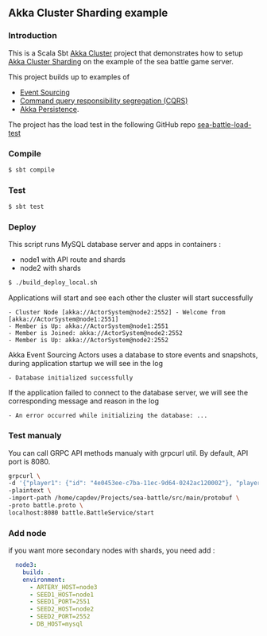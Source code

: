 ## Akka Cluster Sharding example 

### Introduction

This is a Scala Sbt [Akka Cluster](https://doc.akka.io/docs/akka/current/index-cluster.html) project that demonstrates 
how to setup [Akka Cluster Sharding](https://doc.akka.io/docs/akka/current/typed/cluster-sharding.html) on the example of the sea battle game server.

This project builds up to examples of<br/> 
* [Event Sourcing](https://doc.akka.io/docs/akka/current/typed/persistence.html)<br/>
* [Command query responsibility segregation (CQRS)](https://doc.akka.io/docs/akka/2.6.19/typed/cqrs.html)<br/>
* [Akka Persistence](https://doc.akka.io/docs/akka/current/typed/index-persistence.html).

The project has the load test in the following GitHub repo [sea-battle-load-test](https://github.com/CapDev12/sea-battle-load-test)

### Compile
```bash
$ sbt compile
```

### Test
```bash
$ sbt test
```

### Deploy
This script runs MySQL database server and apps in containers :
* node1 with API route and shards
* node2 with shards
```bash
$ ./build_deploy_local.sh
```

Applications will start and see each other the cluster will start successfully
```
- Cluster Node [akka://ActorSystem@node2:2552] - Welcome from [akka://ActorSystem@node1:2551]
- Member is Up: akka://ActorSystem@node1:2551
- Member is Joined: akka://ActorSystem@node2:2552
- Member is Up: akka://ActorSystem@node2:2552
```
Akka Event Sourcing Actors uses a database to store events and snapshots, 
during application startup we will see in the log
```
- Database initialized successfully
```
If the application failed to connect to the database server, we will see the corresponding message and reason in the log 
```
- An error occurred while initializing the database: ...
```

### Test manualy
You can call GRPC API methods manualy with grpcurl util.
By default, API port is 8080.
```bash
grpcurl \ 
-d '{"player1": {"id": "4e0453ee-c7ba-11ec-9d64-0242ac120002"}, "player2": {"id": "541042b6-c7ba-11ec-9d64-0242ac120002"}}' 
-plaintext \
-import-path /home/capdev/Projects/sea-battle/src/main/protobuf \
-proto battle.proto \
localhost:8080 battle.BattleService/start
```

### Add node
if you want more secondary nodes with shards, you need add :

```yaml
  node3:
    build: .
    environment:
      - ARTERY_HOST=node3
      - SEED1_HOST=node1
      - SEED1_PORT=2551
      - SEED2_HOST=node2
      - SEED2_PORT=2552
      - DB_HOST=mysql
```